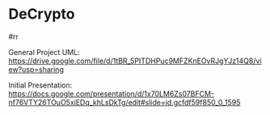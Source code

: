 # DeCrypto
#rr

General Project UML:
https://drive.google.com/file/d/1tBR_5PITDHPuc9MFZKnEOvRJgYJz14Q8/view?usp=sharing

Initial Presentation:
https://docs.google.com/presentation/d/1x70LM6Zs07BFCM-nf76VTY26TOuO5xiEDq_khLsDkTg/edit#slide=id.gcfdf59f850_0_1595
